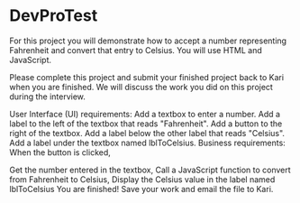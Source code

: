 # DevProTest

For this project you will demonstrate how to accept a number representing Fahrenheit and convert that entry to Celsius. You will use HTML and JavaScript.

Please complete this project and submit your finished project back to Kari when you are finished. We will discuss the work you did on this project during the interview.

User Interface (UI) requirements:
Add a textbox to enter a number.
Add a label to the left of the textbox that reads "Fahrenheit".
Add a button to the right of the textbox.
Add a label below the other label that reads "Celsius".
Add a label under the textbox named lblToCelsius.
Business requirements:
When the button is clicked,

Get the number entered in the textbox,
Call a JavaScript function to convert from Fahrenheit to Celsius,
Display the Celsius value in the label named lblToCelsius
You are finished! Save your work and email the file to Kari.

